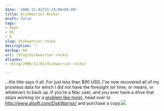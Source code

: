 ```yaml
---
date: '2006-11-01T21:24:00+00:00'
title: DiskWarrior Rocks!
draft: false
tags:
- Apps
- OS
- X
slug: diskwarrior-rocks
description: ''
markup: md
url: /blog/diskwarrior-rocks/
aliases:
- /blog/2006/11/01/diskwarrior-rocks/

---
```


...the title says it all. For just less than $90 USD, I've now recovered all of my priceless data for which I did not have the foresight (or time, or means, or whatever) to back up. If you're a Mac user, and you ever have a drive that stops working (or a [problem like mine](http://discussions.apple.com/thread.jspa?threadID=701837&tstart=0)), head over to <http://www.alsoft.com/DiskWarrior/> and purchase a copy.![](https://blogger.googleusercontent.com/tracker/4123748873183487963-5076121252094904753?l=bradmontgomery.blogspot.com)